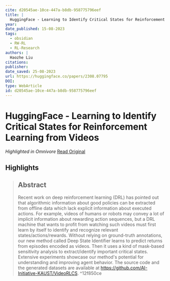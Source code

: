 ```yaml
---
cite: d20545ae-10ce-447a-b8db-958775796eef
title: |
  HuggingFace - Learning to Identify Critical States for Reinforcement Learning from Videos
year: 
date_published: 15-08-2023
tags:
  - obsidian
  - RW-RL
  - RL-Research
authors: |
  Haozhe Liu
citations: 
publisher: 
date_saved: 25-08-2023
url: https://huggingface.co/papers/2308.07795
DOI: 
type: WebArticle
id: d20545ae-10ce-447a-b8db-958775796eef
---
```


# HuggingFace - Learning to Identify Critical States for Reinforcement Learning from Videos
*Highlighted in Omnivore* [Read Original](https://huggingface.co/papers/2308.07795)

## Highlights

> ## Abstract
> 
> Recent work on deep reinforcement learning (DRL) has pointed out that algorithmic information about good policies can be extracted from offline data which lack explicit information about executed actions. For example, videos of humans or robots may convey a lot of implicit information about rewarding action sequences, but a DRL machine that wants to profit from watching such videos must first learn by itself to identify and recognize relevant states/actions/rewards. Without relying on ground-truth annotations, our new method called Deep State Identifier learns to predict returns from episodes encoded as videos. Then it uses a kind of mask-based sensitivity analysis to extract/identify important critical states. Extensive experiments showcase our method's potential for understanding and improving agent behavior. The source code and the generated datasets are available at https://github.com/AI-Initiative-KAUST/VideoRLCS.  ^12f850ce

